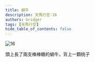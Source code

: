 ```yaml
---
title: 蝸牛
description: 天馬行空-16
authors: bridger
tags: [天馬行空]
hide_table_of_contents: false
---
```



![16](https://e.brid.pw/i/2023/08/03/ngdjxl.webp)


<!-- truncate -->

頭上長了兩支棒棒糖的蝸牛，背上一顆桃子  

